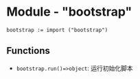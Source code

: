 # Module - "bootstrap"

```golang
bootstrap := import ("bootstrap")
```

## Functions

- `bootstrap.run()=>object`: 运行初始化脚本